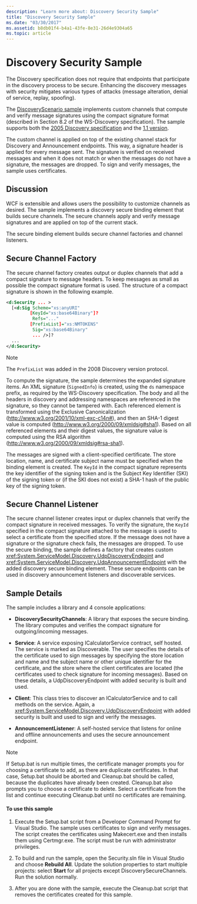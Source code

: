 ```yaml
---
description: "Learn more about: Discovery Security Sample"
title: "Discovery Security Sample"
ms.date: "03/30/2017"
ms.assetid: b8db01f4-b4a1-43fe-8e31-26d4e9304a65
ms.topic: article
---
```

# Discovery Security Sample

The Discovery specification does not require that endpoints that participate in the discovery process to be secure. Enhancing the discovery messages with security mitigates various types of attacks (message alteration, denial of service, replay, spoofing).

The [DiscoveryScenario sample](https://github.com/dotnet/samples/tree/main/framework/wcf) implements custom channels that compute and verify message signatures using the compact signature format (described in Section 8.2 of the WS-Discovery specification). The sample supports both the [2005 Discovery specification](http://specs.xmlsoap.org/ws/2005/04/discovery/ws-discovery.pdf) and the [1.1 version](http://docs.oasis-open.org/ws-dd/discovery/1.1/cs-01/wsdd-discovery-1.1-spec-cs-01.pdf).

The custom channel is applied on top of the existing channel stack for Discovery and Announcement endpoints. This way, a signature header is applied for every message sent. The signature is verified on received messages and when it does not match or when the messages do not have a signature, the messages are dropped. To sign and verify messages, the sample uses certificates.

## Discussion

WCF is extensible and allows users the possibility to customize channels as desired. The sample implements a discovery secure binding element that builds secure channels. The secure channels apply and verify message signatures and are applied on top of the current stack.

The secure binding element builds secure channel factories and channel listeners.

## Secure Channel Factory

The secure channel factory creates output or duplex channels that add a compact signature to message headers. To keep messages as small as possible the compact signature format is used. The structure of a compact signature is shown in the following example.

```xml
<d:Security ... >
  [<d:Sig Scheme="xs:anyURI"
         [KeyId="xs:base64Binary"]?
          Refs="..."
         [PrefixList]="xs:NMTOKENS"
          Sig="xs:base64Binary"
          ... />]?
  ...
</d:Security>
```

> [!NOTE]
> The `PrefixList` was added in the 2008 Discovery version protocol.

To compute the signature, the sample determines the expanded signature items. An XML signature (`SignedInfo`) is created, using the `ds` namespace prefix, as required by the WS-Discovery specification. The body and all the headers in discovery and addressing namespaces are referenced in the signature, so they cannot be tampered with. Each referenced element is transformed using the Exclusive Canonicalization (<http://www.w3.org/2001/10/xml-exc-c14n#>), and then an SHA-1 digest value is computed (<http://www.w3.org/2000/09/xmldsig#sha1>). Based on all referenced elements and their digest values, the signature value is computed using the RSA algorithm (<http://www.w3.org/2000/09/xmldsig#rsa-sha1>).

The messages are signed with a client-specified certificate. The store location, name, and certificate subject name must be specified when the binding element is created. The `KeyId` in the compact signature represents the key identifier of the signing token and is the Subject Key Identifier (SKI) of the signing token or (if the SKI does not exist) a SHA-1 hash of the public key of the signing token.

## Secure Channel Listener

The secure channel listener creates input or duplex channels that verify the compact signature in received messages. To verify the signature, the `KeyId` specified in the compact signature attached to the message is used to select a certificate from the specified store. If the message does not have a signature or the signature check fails, the messages are dropped. To use the secure binding, the sample defines a factory that creates custom <xref:System.ServiceModel.Discovery.UdpDiscoveryEndpoint> and <xref:System.ServiceModel.Discovery.UdpAnnouncementEndpoint> with the added discovery secure binding element. These secure endpoints can be used in discovery announcement listeners and discoverable services.

## Sample Details

The sample includes a library and 4 console applications:

- **DiscoverySecurityChannels**: A library that exposes the secure binding. The library computes and verifies the compact signature for outgoing/incoming messages.

- **Service**: A service exposing ICalculatorService contract, self hosted. The service is marked as Discoverable. The user specifies the details of the certificate used to sign messages by specifying the store location and name and the subject name or other unique identifier for the certificate, and the store where the client certificates are located (the certificates used to check signature for incoming messages). Based on these details, a UdpDiscoveryEndpoint with added security is built and used.

- **Client**: This class tries to discover an ICalculatorService and to call methods on the service. Again, a <xref:System.ServiceModel.Discovery.UdpDiscoveryEndpoint> with added security is built and used to sign and verify the messages.

- **AnnouncementListener**: A self-hosted service that listens for online and offline announcements and uses the secure announcement endpoint.

> [!NOTE]
> If Setup.bat is run multiple times, the certificate manager prompts you for choosing a certificate to add, as there are duplicate certificates. In that case, Setup.bat should be aborted and Cleanup.bat should be called, because the duplicates have already been created. Cleanup.bat also prompts you to choose a certificate to delete. Select a certificate from the list and continue executing Cleanup.bat until no certificates are remaining.

#### To use this sample

1. Execute the Setup.bat script from a Developer Command Prompt for Visual Studio. The sample uses certificates to sign and verify messages. The script creates the certificates using Makecert.exe and then installs them using Certmgr.exe. The script must be run with administrator privileges.

2. To build and run the sample, open the Security.sln file in Visual Studio and choose **Rebuild All**. Update the solution properties to start multiple projects: select **Start** for all projects except DiscoverySecureChannels. Run the solution normally.

3. After you are done with the sample, execute the Cleanup.bat script that removes the certificates created for this sample.
